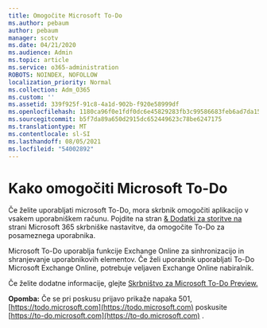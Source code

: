```yaml
---
title: Omogočite Microsoft To-Do
ms.author: pebaum
author: pebaum
manager: scotv
ms.date: 04/21/2020
ms.audience: Admin
ms.topic: article
ms.service: o365-administration
ROBOTS: NOINDEX, NOFOLLOW
localization_priority: Normal
ms.collection: Adm_O365
ms.custom: ''
ms.assetid: 339f925f-91c8-4a1d-902b-f920e58999df
ms.openlocfilehash: 1180ca96f0e1fdf0dc6e45829283fb3c99586683feb6ad7da1571fc05f41c48d
ms.sourcegitcommit: b5f7da89a650d2915dc652449623c78be6247175
ms.translationtype: MT
ms.contentlocale: sl-SI
ms.lasthandoff: 08/05/2021
ms.locfileid: "54002892"
---
```

# <a name="how-to-enable-microsoft-to-do"></a>Kako omogočiti Microsoft To-Do

Če želite uporabljati microsoft To-Do, mora skrbnik omogočiti aplikacijo v vsakem uporabniškem računu. Pojdite na stran [ &amp; Dodatki za storitve na](https://portal.office.com/adminportal/home#/Settings/ServicesAndAddIns) strani Microsoft 365 skrbniške nastavitve, da omogočite To-Do za posameznega uporabnika.
  
Microsoft To-Do uporablja funkcije Exchange Online za sinhronizacijo in shranjevanje uporabnikovih elementov. Če želi uporabnik uporabljati To-Do Microsoft Exchange Online, potrebuje veljaven Exchange Online nabiralnik.
  
Če želite dodatne informacije, glejte [Skrbništvo za Microsoft To-Do Preview.](https://support.office.com/article/490c1a8c-2333-4952-8125-841afadb9620.aspx)
  
 **Opomba:** Če se pri poskusu prijavo prikaže napaka 501, [https://todo.microsoft.com](https://todo.microsoft.com) poskusite [https://to-do.microsoft.com](https://to-do.microsoft.com) .
  

